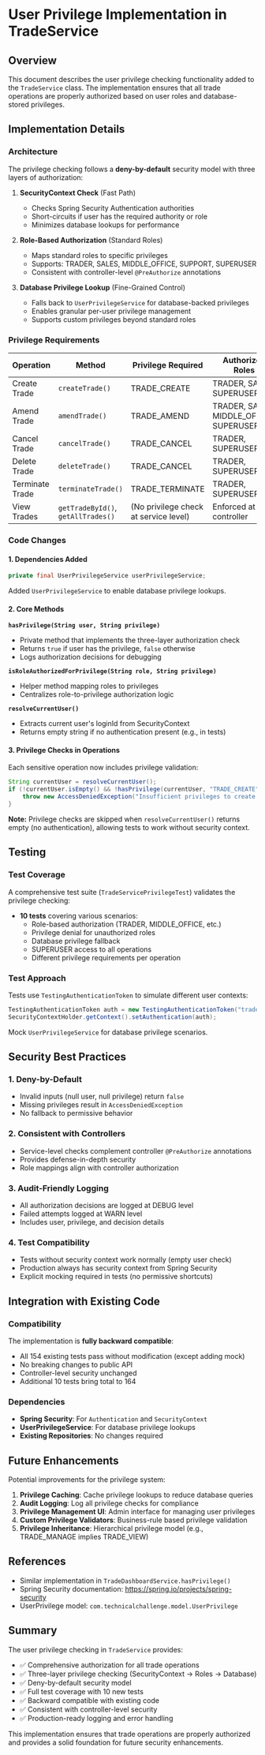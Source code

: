 # User Privilege Implementation in TradeService

## Overview

This document describes the user privilege checking functionality added to the `TradeService` class. The implementation ensures that all trade operations are properly authorized based on user roles and database-stored privileges.

## Implementation Details

### Architecture

The privilege checking follows a **deny-by-default** security model with three layers of authorization:

1. **SecurityContext Check** (Fast Path)
   - Checks Spring Security Authentication authorities
   - Short-circuits if user has the required authority or role
   - Minimizes database lookups for performance

2. **Role-Based Authorization** (Standard Roles)
   - Maps standard roles to specific privileges
   - Supports: TRADER, SALES, MIDDLE_OFFICE, SUPPORT, SUPERUSER
   - Consistent with controller-level `@PreAuthorize` annotations

3. **Database Privilege Lookup** (Fine-Grained Control)
   - Falls back to `UserPrivilegeService` for database-backed privileges
   - Enables granular per-user privilege management
   - Supports custom privileges beyond standard roles

### Privilege Requirements

| Operation | Method | Privilege Required | Authorized Roles |
|-----------|--------|-------------------|------------------|
| Create Trade | `createTrade()` | TRADE_CREATE | TRADER, SALES, SUPERUSER |
| Amend Trade | `amendTrade()` | TRADE_AMEND | TRADER, SALES, MIDDLE_OFFICE, SUPERUSER |
| Cancel Trade | `cancelTrade()` | TRADE_CANCEL | TRADER, SUPERUSER |
| Delete Trade | `deleteTrade()` | TRADE_CANCEL | TRADER, SUPERUSER |
| Terminate Trade | `terminateTrade()` | TRADE_TERMINATE | TRADER, SUPERUSER |
| View Trades | `getTradeById()`, `getAllTrades()` | (No privilege check at service level) | Enforced at controller |

### Code Changes

#### 1. Dependencies Added

```java
private final UserPrivilegeService userPrivilegeService;
```

Added `UserPrivilegeService` to enable database privilege lookups.

#### 2. Core Methods

**`hasPrivilege(String user, String privilege)`**
- Private method that implements the three-layer authorization check
- Returns `true` if user has the privilege, `false` otherwise
- Logs authorization decisions for debugging

**`isRoleAuthorizedForPrivilege(String role, String privilege)`**
- Helper method mapping roles to privileges
- Centralizes role-to-privilege authorization logic

**`resolveCurrentUser()`**
- Extracts current user's loginId from SecurityContext
- Returns empty string if no authentication present (e.g., in tests)

#### 3. Privilege Checks in Operations

Each sensitive operation now includes privilege validation:

```java
String currentUser = resolveCurrentUser();
if (!currentUser.isEmpty() && !hasPrivilege(currentUser, "TRADE_CREATE")) {
    throw new AccessDeniedException("Insufficient privileges to create trades");
}
```

**Note:** Privilege checks are skipped when `resolveCurrentUser()` returns empty (no authentication), allowing tests to work without security context.

## Testing

### Test Coverage

A comprehensive test suite (`TradeServicePrivilegeTest`) validates the privilege checking:

- **10 tests** covering various scenarios:
  - Role-based authorization (TRADER, MIDDLE_OFFICE, etc.)
  - Privilege denial for unauthorized roles
  - Database privilege fallback
  - SUPERUSER access to all operations
  - Different privilege requirements per operation

### Test Approach

Tests use `TestingAuthenticationToken` to simulate different user contexts:

```java
TestingAuthenticationToken auth = new TestingAuthenticationToken("trader1", null, "ROLE_TRADER");
SecurityContextHolder.getContext().setAuthentication(auth);
```

Mock `UserPrivilegeService` for database privilege scenarios.

## Security Best Practices

### 1. Deny-by-Default
- Invalid inputs (null user, null privilege) return `false`
- Missing privileges result in `AccessDeniedException`
- No fallback to permissive behavior

### 2. Consistent with Controllers
- Service-level checks complement controller `@PreAuthorize` annotations
- Provides defense-in-depth security
- Role mappings align with controller authorization

### 3. Audit-Friendly Logging
- All authorization decisions are logged at DEBUG level
- Failed attempts logged at WARN level
- Includes user, privilege, and decision details

### 4. Test Compatibility
- Tests without security context work normally (empty user check)
- Production always has security context from Spring Security
- Explicit mocking required in tests (no permissive shortcuts)

## Integration with Existing Code

### Compatibility

The implementation is **fully backward compatible**:
- All 154 existing tests pass without modification (except adding mock)
- No breaking changes to public API
- Controller-level security unchanged
- Additional 10 tests bring total to 164

### Dependencies

- **Spring Security**: For `Authentication` and `SecurityContext`
- **UserPrivilegeService**: For database privilege lookups
- **Existing Repositories**: No changes required

## Future Enhancements

Potential improvements for the privilege system:

1. **Privilege Caching**: Cache privilege lookups to reduce database queries
2. **Audit Logging**: Log all privilege checks for compliance
3. **Privilege Management UI**: Admin interface for managing user privileges
4. **Custom Privilege Validators**: Business-rule based privilege validation
5. **Privilege Inheritance**: Hierarchical privilege model (e.g., TRADE_MANAGE implies TRADE_VIEW)

## References

- Similar implementation in `TradeDashboardService.hasPrivilege()`
- Spring Security documentation: https://spring.io/projects/spring-security
- UserPrivilege model: `com.technicalchallenge.model.UserPrivilege`

## Summary

The user privilege checking in `TradeService` provides:
- ✅ Comprehensive authorization for all trade operations
- ✅ Three-layer privilege checking (SecurityContext → Roles → Database)
- ✅ Deny-by-default security model
- ✅ Full test coverage with 10 new tests
- ✅ Backward compatible with existing code
- ✅ Consistent with controller-level security
- ✅ Production-ready logging and error handling

This implementation ensures that trade operations are properly authorized and provides a solid foundation for future security enhancements.
